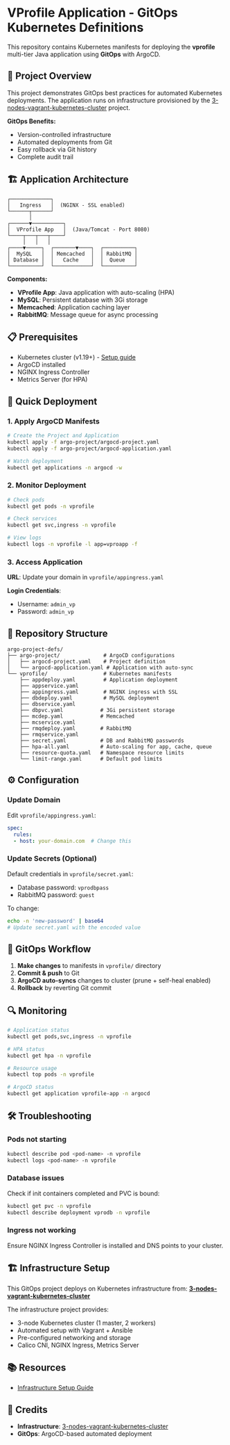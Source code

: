 # VProfile Application - GitOps Kubernetes Definitions

This repository contains Kubernetes manifests for deploying the **vprofile** multi-tier Java application using **GitOps** with ArgoCD.

## 🎯 Project Overview

This project demonstrates GitOps best practices for automated Kubernetes deployments. The application runs on infrastructure provisioned by the [3-nodes-vagrant-kubernetes-cluster](https://github.com/CK-codemax/3-nodes-vagrant-kubernetes-cluster.git) project.

**GitOps Benefits:**
- Version-controlled infrastructure
- Automated deployments from Git
- Easy rollback via Git history
- Complete audit trail

## 🏗️ Application Architecture

```
┌─────────────┐
│   Ingress   │  (NGINX - SSL enabled)
└──────┬──────┘
       │
┌──────▼──────────┐
│  VProfile App   │  (Java/Tomcat - Port 8080)
└────┬───┬───┬────┘
     │   │   │
┌────▼─────┐  ┌───────▼────┐  ┌──────────┐
│  MySQL   │  │ Memcached  │  │ RabbitMQ │
│ Database │  │   Cache    │  │  Queue   │
└──────────┘  └────────────┘  └──────────┘
```

**Components:**
- **VProfile App**: Java application with auto-scaling (HPA)
- **MySQL**: Persistent database with 3Gi storage
- **Memcached**: Application caching layer
- **RabbitMQ**: Message queue for async processing

## 📋 Prerequisites

- Kubernetes cluster (v1.19+) - [Setup guide](https://github.com/CK-codemax/3-nodes-vagrant-kubernetes-cluster.git)
- ArgoCD installed
- NGINX Ingress Controller
- Metrics Server (for HPA)

## 🚀 Quick Deployment

### 1. Apply ArgoCD Manifests

```bash
# Create the Project and Application
kubectl apply -f argo-project/argocd-project.yaml
kubectl apply -f argo-project/argocd-application.yaml

# Watch deployment
kubectl get applications -n argocd -w
```

### 2. Monitor Deployment

```bash
# Check pods
kubectl get pods -n vprofile

# Check services
kubectl get svc,ingress -n vprofile

# View logs
kubectl logs -n vprofile -l app=vproapp -f
```

### 3. Access Application

**URL**: Update your domain in `vprofile/appingress.yaml`

**Login Credentials**:
- Username: `admin_vp`
- Password: `admin_vp`

## 📁 Repository Structure

```
argo-project-defs/
├── argo-project/              # ArgoCD configurations
│   ├── argocd-project.yaml    # Project definition
│   └── argocd-application.yaml # Application with auto-sync
└── vprofile/                  # Kubernetes manifests
    ├── appdeploy.yaml         # Application deployment
    ├── appservice.yaml
    ├── appingress.yaml        # NGINX ingress with SSL
    ├── dbdeploy.yaml          # MySQL deployment
    ├── dbservice.yaml
    ├── dbpvc.yaml            # 3Gi persistent storage
    ├── mcdep.yaml            # Memcached
    ├── mcservice.yaml
    ├── rmqdeploy.yaml        # RabbitMQ
    ├── rmqservice.yaml
    ├── secret.yaml           # DB and RabbitMQ passwords
    ├── hpa-all.yaml          # Auto-scaling for app, cache, queue
    ├── resource-quota.yaml   # Namespace resource limits
    └── limit-range.yaml      # Default pod limits
```

## ⚙️ Configuration

### Update Domain

Edit `vprofile/appingress.yaml`:
```yaml
spec:
  rules:
  - host: your-domain.com  # Change this
```

### Update Secrets (Optional)

Default credentials in `vprofile/secret.yaml`:
- Database password: `vprodbpass`
- RabbitMQ password: `guest`

To change:
```bash
echo -n 'new-password' | base64
# Update secret.yaml with the encoded value
```

## 🔄 GitOps Workflow

1. **Make changes** to manifests in `vprofile/` directory
2. **Commit & push** to Git
3. **ArgoCD auto-syncs** changes to cluster (prune + self-heal enabled)
4. **Rollback** by reverting Git commit

## 🔍 Monitoring

```bash
# Application status
kubectl get pods,svc,ingress -n vprofile

# HPA status
kubectl get hpa -n vprofile

# Resource usage
kubectl top pods -n vprofile

# ArgoCD status
kubectl get application vprofile-app -n argocd
```

## 🛠️ Troubleshooting

### Pods not starting
```bash
kubectl describe pod <pod-name> -n vprofile
kubectl logs <pod-name> -n vprofile
```

### Database issues
Check if init containers completed and PVC is bound:
```bash
kubectl get pvc -n vprofile
kubectl describe deployment vprodb -n vprofile
```

### Ingress not working
Ensure NGINX Ingress Controller is installed and DNS points to your cluster.

## 🏗️ Infrastructure Setup

This GitOps project deploys on Kubernetes infrastructure from:
**[3-nodes-vagrant-kubernetes-cluster](https://github.com/CK-codemax/3-nodes-vagrant-kubernetes-cluster.git)**

The infrastructure project provides:
- 3-node Kubernetes cluster (1 master, 2 workers)
- Automated setup with Vagrant + Ansible
- Pre-configured networking and storage
- Calico CNI, NGINX Ingress, Metrics Server

## 📚 Resources

- [Infrastructure Setup Guide](https://github.com/CK-codemax/3-nodes-vagrant-kubernetes-cluster.git)

## 👥 Credits

- **Infrastructure**: [3-nodes-vagrant-kubernetes-cluster](https://github.com/CK-codemax/3-nodes-vagrant-kubernetes-cluster.git)
- **GitOps**: ArgoCD-based automated deployment
